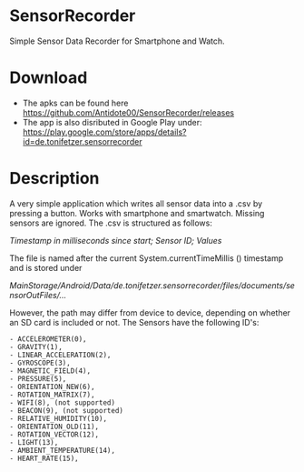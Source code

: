# SensorRecorder
Simple Sensor Data Recorder for Smartphone and Watch.

# Download
- The apks can be found here https://github.com/Antidote00/SensorRecorder/releases 
- The app is also disributed in Google Play under: https://play.google.com/store/apps/details?id=de.tonifetzer.sensorrecorder

# Description
A very simple application which writes all sensor data into a .csv by pressing a button. Works with smartphone and smartwatch. Missing sensors are ignored. The .csv is structured as follows:

*Timestamp in milliseconds since start; Sensor ID; Values*

The file is named after the current System.currentTimeMillis () timestamp and is stored under 

*MainStorage/Android/Data/de.tonifetzer.sensorrecorder/files/documents/sensorOutFiles/...*

However, the path may differ from device to device, depending on whether an SD card is included or not. The Sensors have the following ID's:

    - ACCELEROMETER(0),
    - GRAVITY(1),
    - LINEAR_ACCELERATION(2),
    - GYROSCOPE(3),
    - MAGNETIC_FIELD(4),
    - PRESSURE(5),
    - ORIENTATION_NEW(6),
    - ROTATION_MATRIX(7),
    - WIFI(8), (not supported)
    - BEACON(9), (not supported)
    - RELATIVE_HUMIDITY(10),
    - ORIENTATION_OLD(11),
    - ROTATION_VECTOR(12),
    - LIGHT(13),
    - AMBIENT_TEMPERATURE(14),
    - HEART_RATE(15),

